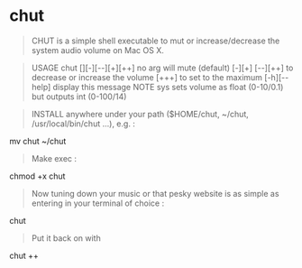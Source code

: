 # chut
> CHUT is a simple shell executable to mut or increase/decrease the system audio volume on Mac OS X.

> USAGE chut [][-][--][+][++]
      no arg will mute (default)
      [-][+] [--][++] to decrease or increase the volume
      [+++] to set to the maximum
      [-h][--help] display this message
NOTE sys sets volume as float (0-10/0.1) but outputs int (0-100/14)

> INSTALL anywhere under your path ($HOME/chut, ~/chut, /usr/local/bin/chut ...), e.g. :

mv chut ~/chut 

> Make exec :

chmod +x chut

> Now tuning down your music or that pesky website is as simple as entering in your terminal of choice :

chut

> Put it back on with 

chut ++

